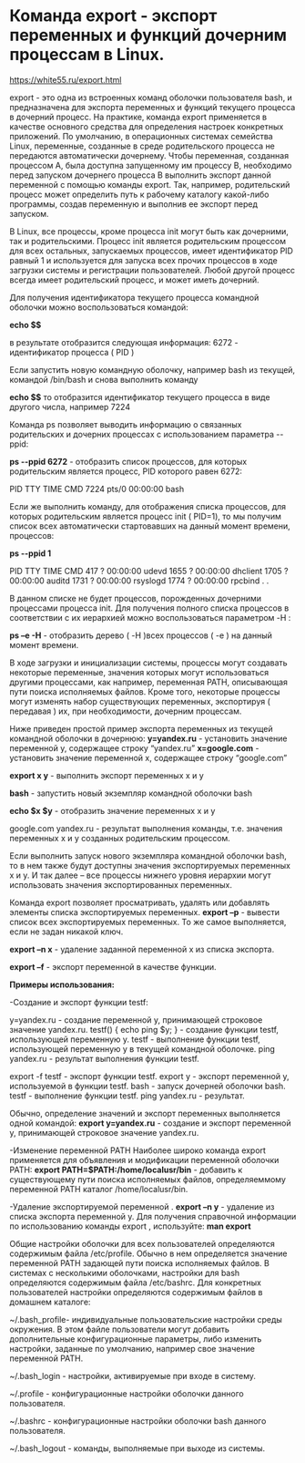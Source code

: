 # Команда export - экспорт переменных и функций дочерним процессам в Linux.
https://white55.ru/export.html

export - это одна из встроенных команд оболочки пользователя bash, и предназначена для экспорта переменных и функций текущего процесса в дочерний процесс. На практике, команда export применяется в качестве основного средства для определения настроек конкретных приложений. По умолчанию, в операционных системах семейства Linux, переменные, созданные в среде родительского процесса не передаются автоматически дочернему. Чтобы переменная, созданная процессом A, была доступна запущенному им процессу B, необходимо перед запуском дочернего процесса B выполнить экспорт данной переменной с помощью команды export. Так, например, родительский процесс может определить путь к рабочему каталогу какой-либо программы, создав переменную и выполнив ее экспорт перед запуском.

В Linux, все процессы, кроме процесса init могут быть как дочерними, так и родительскими. Процесс init является родительским процессом для всех остальных, запускаемых процессов, имеет идентификатор PID равный 1 и используется для запуска всех прочих процессов в ходе загрузки системы и регистрации пользователей. Любой другой процесс всегда имеет родительский процесс, и может иметь дочерний.

Для получения идентификатора текущего процесса командной оболочки можно воспользоваться командой:

__echo $$__

в результате отобразится следующая информация:
6272 - идентификатор процесса ( PID )

Если запустить новую командную оболочку, например bash из текущей, командой
/bin/bash
и снова выполнить команду

__echo $$__
то отобразится идентификатор текущего процесса в виде другого числа, например 7224

Команда ps позволяет выводить информацию о связанных родительских и дочерних процессах с использованием параметра --ppid:

__ps --ppid 6272__ - отобразить список процессов, для которых родительским является процесс, PID которого равен 6272:

PID     TTY     TIME        CMD
7224    pts/0    00:00:00     bash

Если же выполнить команду, для отображения списка процессов, для которых родительским является процесс init ( PID=1), то мы получим список всех автоматически стартовавших на данный момент времени, процессов:

__ps --ppid 1__

PID  TTY  TIME  	CMD
417  ?	00:00:00	udevd
1655 ?	00:00:00	dhclient
1705 ?	00:00:00	auditd
1731 ?	00:00:00	rsyslogd
1774 ?	00:00:00	rpcbind
.
.

В данном списке не будет процессов, порожденных дочерними процессами процесса init. Для получения полного списка процессов в соответствии с их иерархией можно воспользоваться параметром -H :

__ps –e -H__ - отобразить дерево ( -H )всех процессов ( -e ) на данный момент времени.

В ходе загрузки и инициализации системы, процессы могут создавать некоторые переменные, значения которых могут использоваться другими процессами, как например, переменная PATH, описывающая пути поиска исполняемых файлов. Кроме того, некоторые процессы могут изменять набор существующих переменных, экспортируя ( передавая ) их, при необходимости, дочерним процессам.

Ниже приведен простой пример экспорта переменных из текущей командной оболочки в дочернюю:
__y=yandex.ru__ - установить значение переменной y, содержащее строку “yandex.ru”
__x=google.com__ - установить значение переменной x, содержащее строку “google.com”

__export x y__ - выполнить экспорт переменных x и y

__bash__ - запустить новый экземпляр командной оболочки bash

__echo $x $y__ - отобразить значение переменных x и y

google.com yandex.ru - результат выполнения команды, т.е. значения переменных x и y созданных родительским процессом.

Если выполнить запуск нового экземпляра командной оболочки bash, то в нем также будут доступны значения экспортируемых переменных x и y. И так далее – все процессы нижнего уровня иерархии могут использовать значения экспортированных переменных.

Команда export позволяет просматривать, удалять или добавлять элементы списка экспортируемых переменных.
__export –p__ - вывести список всех экспортируемых переменных. То же самое выполняется, если не задан никакой ключ.

__export –n x__ - удаление заданной переменной x из списка экспорта.

__export –f__ - экспорт переменной в качестве функции.

__Примеры использования:__

-Создание и экспорт функции testf:

y=yandex.ru - создание переменной y, принимающей строковое значение yandex.ru.
testf() { echo ping $y; } - создание функции testf, использующей переменную y.
testf - выполнение функции testf, использующей переменную y в текущей командной оболочке.
ping yandex.ru - результат выполнения функции testf.

export -f testf - экспорт функции testf.
export y - экспорт переменной y, используемой в функции testf.
bash - запуск дочерней оболочки bash.
testf - выполнение функции testf.
ping yandex.ru - результат.

Обычно, определение значений и экспорт переменных выполняется одной командой:
__export y=yandex.ru__ - создание и экспорт переменной y, принимающей строковое значение yandex.ru.

-Изменение переменной PATH
Наиболее широко команда export применяется для объявления и модификации переменной оболочки PATH:
__export PATH=$PATH:/home/localusr/bin__ - добавить к существующему пути поиска исполняемых файлов, определяеммому переменной PATH каталог /home/localusr/bin.

-Удаление экспортируемой переменной .
__export –n y__ - удаление из списка экспорта переменной y.
Для получения справочной информации по использованию команды export , используйте:
__man export__

Общие настройки оболочки для всех пользователей определяются содержимым файла /etc/profile. Обычно в нем определяется значение переменной PATH задающей пути поиска исполняемых файлов. В системах с несколькими оболочками, настройки для bash определяются содержимым файла /etc/bashrc. Для конкретных пользователей настройки определяются содержимым файлов в домашнем каталоге:

~/.bash_profile- индивидуальные пользовательские настройки среды окружения. В этом файле пользователи могут добавить дополнительные конфигурационные параметры, либо изменить настройки, заданные по умолчанию, например свое значение переменной PATH.

~/.bash_login - настройки, активируемые при входе в систему.

~/.profile - конфигурационные настройки оболочки данного пользователя.

~/.bashrc - конфигурационные настройки оболочки bash данного пользователя.

~/.bash_logout - команды, выполняемые при выходе из системы.